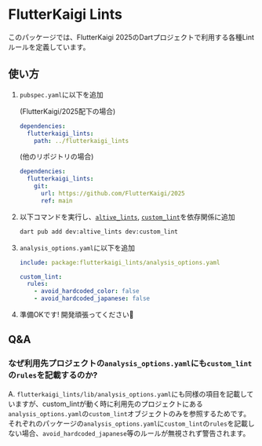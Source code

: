 # FlutterKaigi Lints

このパッケージでは、FlutterKaigi 2025のDartプロジェクトで利用する各種Lintルールを定義しています。

## 使い方

1. `pubspec.yaml`に以下を追加

    (FlutterKaigi/2025配下の場合)

    ```yaml
    dependencies:
      flutterkaigi_lints:
        path: ../flutterkaigi_lints
    ```

    (他のリポジトリの場合)

    ```yaml
    dependencies:
      flutterkaigi_lints:
        git:
          url: https://github.com/FlutterKaigi/2025
          ref: main
    ```

1. 以下コマンドを実行し、[`altive_lints`], [`custom_lint`]を依存関係に追加

    ```bash
    dart pub add dev:altive_lints dev:custom_lint
    ```

1. `analysis_options.yaml`に以下を追加

    ```yaml
    include: package:flutterkaigi_lints/analysis_options.yaml

    custom_lint:
      rules:
        - avoid_hardcoded_color: false
        - avoid_hardcoded_japanese: false
    ```

1. 準備OKです! 開発頑張ってください💪

[`altive_lints`]: https://pub.dev/packages/altive_lints
[`custom_lint`]: https://pub.dev/packages/custom_lint

## Q&A

### なぜ利用先プロジェクトの`analysis_options.yaml`にも`custom_lint`の`rules`を記載するのか?

A. `flutterkaigi_lints/lib/analysis_options.yaml`にも同様の項目を記載していますが、custom_lintが動く時に利用先のプロジェクトにある`analysis_options.yaml`の`custom_lint`オブジェクトのみを参照するためです。
それぞれのパッケージの`analysis_options.yaml`に`custom_lint`の`rules`を記載しない場合、`avoid_hardcoded_japanese`等のルールが無視されず警告されます。
